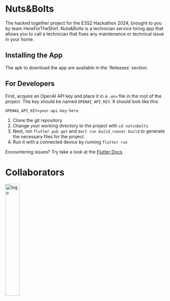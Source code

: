 # Nuts&Bolts

The hacked together project for the E3S2 Hackathon 2024, brought to you by team HereForTheShirt. Nuts&Bolts is a technician service hiring app that allows you to call a technician that fixes any maintenance or technical issue in your home.

## Installing the App

The apk to download the app are available in the 'Releases' section.

## For Developers

First, acquire an OpenAI API key and place it in a `.env` file in the root of the project. The key should be named `OPENAI_API_KEY`. It should look like this:

```
OPENAI_API_KEY=your-api-key-here
```

1. Clone the git repository
2. Change your working directory to the project with `cd nutsnbolts`
3. Next, run `flutter pub get` and `dart run build_runner build` to generate the necessary files for the project.
4. Run it with a connected device by running `flutter run`

Encountering issues? Try take a look at the [Flutter Docs](https://docs.flutter.dev/get-started/test-drive)

# Collaborators

<a href="#readme">
    <img alt="logo" width="30%" src="https://contributors-img.firebaseapp.com/image?repo=maguswyvern/nutsnbolts">
</a>
